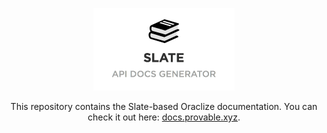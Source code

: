 <p align="center">
  <img src="https://raw.githubusercontent.com/lord/img/master/logo-slate.png" alt="Slate: API Documentation Generator" width="226">
  <br>
</p>

<p align="center">This repository contains the Slate-based Oraclize documentation. You can check it out here: <a href="https://docs.provable.xyz">docs.provable.xyz</a>.</p>
